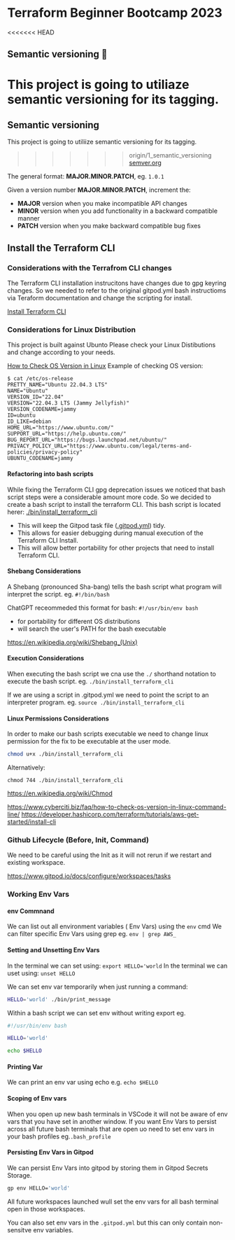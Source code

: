 # Terraform Beginner Bootcamp 2023

<<<<<<< HEAD
## Semantic versioning :mage:
This project is going to utiliaze semantic versioning for its tagging.
=======
## Semantic versioning
This project is going to utiliize semantic versioning for its tagging.
>>>>>>> origin/1_semantic_versioning
[semver.org ](https://semver.org/)

The general format:
**MAJOR.MINOR.PATCH**, eg. `1.0.1`

Given a version number **MAJOR.MINOR.PATCH**, increment the:

- **MAJOR** version when you make incompatible API changes
- **MINOR** version when you add functionality in a backward compatible manner
- **PATCH** version when you make backward compatible bug fixes

## Install the Terraform CLI

### Considerations with the Terrafrom CLI changes
The Terraform CLI installation instrucitons have changes due to gpg keyring changes. So  we needed to refer to the original gitpod.yml bash instructioms via Teraform documentation and change the scripting for install.

[Install Terraform CLI](https://devloper.hashicorp.com/terraform/tutorials/aws-get-started/install-cli) 

### Considerations for Linux Distribution
This project is built against Ubunto 
Please check your Linux Distibutions and change according to your needs.

[How to Check OS Version in Linux](https://www.cyberciti.biz/faq/how-to-check-os-version-in-linux-command-line/)
Example of checking OS version:
```
$ cat /etc/os-release
PRETTY_NAME="Ubuntu 22.04.3 LTS"
NAME="Ubuntu"
VERSION_ID="22.04"
VERSION="22.04.3 LTS (Jammy Jellyfish)"
VERSION_CODENAME=jammy
ID=ubuntu
ID_LIKE=debian
HOME_URL="https://www.ubuntu.com/"
SUPPORT_URL="https://help.ubuntu.com/"
BUG_REPORT_URL="https://bugs.launchpad.net/ubuntu/"
PRIVACY_POLICY_URL="https://www.ubuntu.com/legal/terms-and-policies/privacy-policy"
UBUNTU_CODENAME=jammy
```

#### Refactoring into bash scripts

While fixing the Terraform CLI gpg deprecation issues we noticed that bash script steps were a considerable amount more code.
So we decided to create a bash script to install the terraform CLI.
This bash script is located herer: [./bin/install_terraform_cli](./bin/install_terraform_cli)

- This will keep the Gitpod task file ([.gitpod.yml](.gitpod.yml)) tidy.
- This allows for easier debugging during manual execution of the Terraform CLI Install.
- This will allow better portability for other projects that need to install Terraform CLI.

#### Shebang Considerations
A Shebang (pronounced Sha-bang) tells the bash script what program will interpret the script. eg. `#!/bin/bash`

ChatGPT receommeded this format for bash: `#!/usr/bin/env bash`
- for portability for different OS distributions
- will search the user's PATH for the bash executable

https://en.wikipedia.org/wiki/Shebang_(Unix)

#### Execution Considerations

When executing the bash script we cna use the `./` shorthand notation to execute the bash script.
eg. `./bin/install_terraform_cli`

If we are using a script in .gitpod.yml we need to point the script to an interpreter program.
eg. `source ./bin/install_terraform_cli`

#### Linux Permissions Considerations
In order to make our bash scripts executable we need to change linux permission for the fix to be executable at the user mode.
```sh
chmod u+x ./bin/install_terraform_cli
```
Alternatively:
```
chmod 744 ./bin/install_terraform_cli
```
https://en.wikipedia.org/wiki/Chmod

https://www.cyberciti.biz/faq/how-to-check-os-version-in-linux-command-line/
https://developer.hashicorp.com/terraform/tutorials/aws-get-started/install-cli

### Github Lifecycle (Before, Init, Command)
We need to be careful using the Init as it will not rerun if we restart and existing workspace.

https://www.gitpod.io/docs/configure/workspaces/tasks

### Working Env Vars
#### env Commnand
We can list out all environment variables ( Env Vars) using the `env` cmd
We can filter specific Env Vars using grep eg. `env | grep AWS_`

#### Setting and Unsetting Env Vars
In the terminal we can set using:  `export HELLO='world`
In the terminal we can uset using: `unset HELLO`

We can set env var temporarily when just running a command: 

```sh
HELLO='world' ./bin/print_message
```
Within a bash script we can set env without writing export eg.

```sh
#!/usr/bin/env bash

HELLO='world'

echo $HELLO
```
#### Printing Var
We can print an env var using echo e.g. `echo $HELLO`

#### Scoping of Env vars 
When you open up new bash terminals in VSCode it will not be aware of env vars that you have set in another window.
If you want Env Vars to persist across all future bash terminals that are open uo need to set env vars in your bash profiles 
eg.`.bash_profile`

#### Persisting Env Vars in Gitpod
We can persist Env Vars into gitpod by storing them in Gitpod Secrets Storage.

```sh
gp env HELLO='world'
```
All future workspaces launched wull set the env vars for all bash terminal open in those workspaces.

You can also set env vars in the `.gitpod.yml` but this can only contain non-sensitve env variables.





